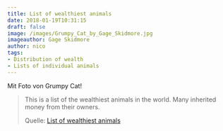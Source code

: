 ```yaml
---
title: List of wealthiest animals
date: 2018-01-19T10:31:15
draft: false
image: /images/Grumpy_Cat_by_Gage_Skidmore.jpg
imageauthor: Gage Skidmore
author: nico
tags:
- Distribution of wealth
- Lists of individual animals
---
```


Mit Foto von Grumpy Cat!

> This is a list of the wealthiest animals in the world. Many inherited money
> from their owners.
>
> Quelle: [List of wealthiest animals](https://en.wikipedia.org/wiki/List_of_wealthiest_animals)